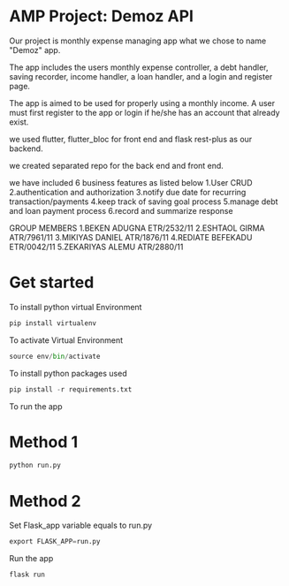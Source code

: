 # AMP Project: Demoz API

Our project is monthly expense managing app what we chose to name "Demoz" app.

The app includes the users monthly expense controller, a debt handler, saving recorder, income handler,
a loan handler, and a login and register page.

The app is aimed to be used for properly using a monthly income.
A user must first register to the app or login if he/she has an account that already exist.

we used flutter, flutter_bloc for front end and flask rest-plus as our backend.

we created separated repo for the back end and front end.

we have included 6 business features as listed below
1.User CRUD
2.authentication and authorization
3.notify due date for recurring transaction/payments
4.keep track of saving goal process
5.manage debt and loan payment process
6.record and summarize response

GROUP MEMBERS
1.BEKEN ADUGNA ETR/2532/11
2.ESHTAOL GIRMA ATR/7961/11
3.MIKIYAS DANIEL ATR/1876/11
4.REDIATE BEFEKADU ETR/0042/11
5.ZEKARIYAS ALEMU ATR/2880/11

# Get started

To install python virtual Environment

```python
pip install virtualenv
```

To activate Virtual Environment

```python
source env/bin/activate
```

To install python packages used

```python
pip install -r requirements.txt
```

To run the app

# Method 1

```python
python run.py
```

# Method 2

Set Flask_app variable equals to run.py

```python
export FLASK_APP=run.py
```

Run the app

```python
flask run
```

